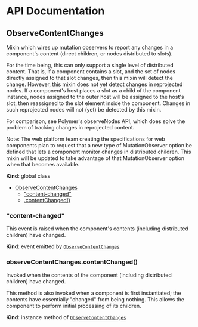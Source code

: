# API Documentation
<a name="ObserveContentChanges"></a>

## ObserveContentChanges
Mixin which wires up mutation observers to report any changes in a
component's content (direct children, or nodes distributed to slots).

For the time being, this can only support a single level of distributed
content. That is, if a component contains a slot, and the set of nodes
directly assigned to that slot changes, then this mixin will detect the
change. However, this mixin does not yet detect changes in reprojected
nodes. If a component's host places a slot as a child of the component
instance, nodes assigned to the outer host will be assigned to the host's
slot, then reassigned to the slot element inside the component. Changes in
such reprojected nodes will not (yet) be detected by this mixin.

For comparison, see Polymer's observeNodes API, which does solve the
problem of tracking changes in reprojected content.

Note: The web platform team creating the specifications for web components
plan to request that a new type of MutationObserver option be defined that
lets a component monitor changes in distributed children. This mixin will
be updated to take advantage of that MutationObserver option when that
becomes available.

  **Kind**: global class

* [ObserveContentChanges](#ObserveContentChanges)
    * ["content-changed"](#ObserveContentChanges.event_content-changed)
    * [.contentChanged()](#ObserveContentChanges+contentChanged)

<a name="ObserveContentChanges.event_content-changed"></a>

### "content-changed"
This event is raised when the component's contents (including distributed
children) have changed.

  **Kind**: event emitted by <code>[ObserveContentChanges](#ObserveContentChanges)</code>
<a name="ObserveContentChanges+contentChanged"></a>

### observeContentChanges.contentChanged()
Invoked when the contents of the component (including distributed
children) have changed.

This method is also invoked when a component is first instantiated; the
contents have essentially "changed" from being nothing. This allows the
component to perform initial processing of its children.

  **Kind**: instance method of <code>[ObserveContentChanges](#ObserveContentChanges)</code>
